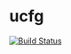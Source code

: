 # ucfg

[![Build
Status](https://travis-ci.org/urso/ucfg.svg?branch=master)](https://travis-ci.org/urso/ucfg)

